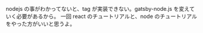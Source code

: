 nodejs の事がわかってないと、tag が実装できない。gatsby-node.js を変えていく必要があるから。
一回 react のチュートリアルと、node のチュートリアルをやった方がいいと思うよ。
